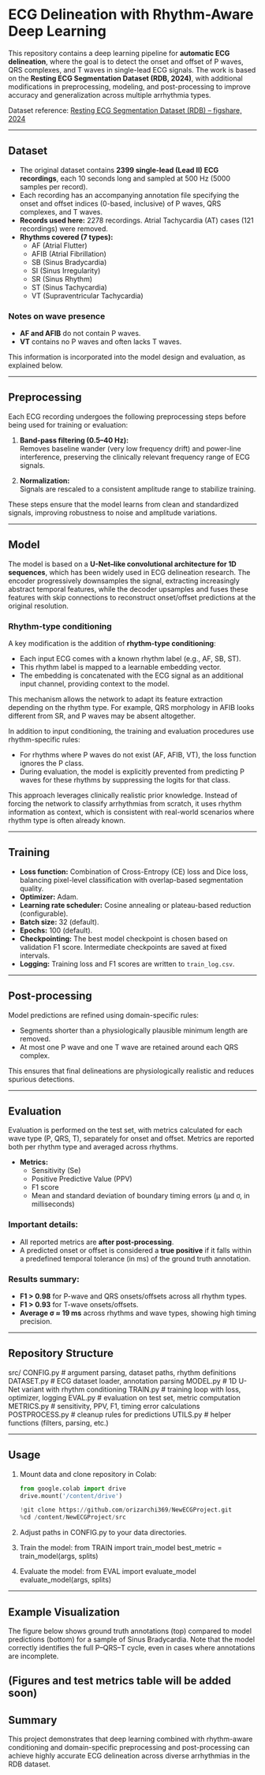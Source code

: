 # ECG Delineation with Rhythm-Aware Deep Learning

This repository contains a deep learning pipeline for **automatic ECG delineation**, where the goal is to detect the onset and offset of P waves, QRS complexes, and T waves in single-lead ECG signals. The work is based on the **Resting ECG Segmentation Dataset (RDB, 2024)**, with additional modifications in preprocessing, modeling, and post-processing to improve accuracy and generalization across multiple arrhythmia types.

Dataset reference: [Resting ECG Segmentation Dataset (RDB) – figshare, 2024](https://figshare.com/articles/dataset/_b_Resting_ECG_Segmentation_Dataset_b_/28892186?file=54060602)

---

## Dataset

- The original dataset contains **2399 single-lead (Lead II) ECG recordings**, each 10 seconds long and sampled at 500 Hz (5000 samples per record).  
- Each recording has an accompanying annotation file specifying the onset and offset indices (0-based, inclusive) of P waves, QRS complexes, and T waves.  
- **Records used here:** 2278 recordings. Atrial Tachycardia (AT) cases (121 recordings) were removed.  
- **Rhythms covered (7 types):**  
  - AF (Atrial Flutter)  
  - AFIB (Atrial Fibrillation)  
  - SB (Sinus Bradycardia)  
  - SI (Sinus Irregularity)  
  - SR (Sinus Rhythm)  
  - ST (Sinus Tachycardia)  
  - VT (Supraventricular Tachycardia)  

### Notes on wave presence
- **AF and AFIB** do not contain P waves.  
- **VT** contains no P waves and often lacks T waves.  

This information is incorporated into the model design and evaluation, as explained below.

---

## Preprocessing

Each ECG recording undergoes the following preprocessing steps before being used for training or evaluation:

1. **Band-pass filtering (0.5–40 Hz):**  
   Removes baseline wander (very low frequency drift) and power-line interference, preserving the clinically relevant frequency range of ECG signals.  

2. **Normalization:**  
   Signals are rescaled to a consistent amplitude range to stabilize training.  

These steps ensure that the model learns from clean and standardized signals, improving robustness to noise and amplitude variations.

---

## Model

The model is based on a **U-Net–like convolutional architecture for 1D sequences**, which has been widely used in ECG delineation research. The encoder progressively downsamples the signal, extracting increasingly abstract temporal features, while the decoder upsamples and fuses these features with skip connections to reconstruct onset/offset predictions at the original resolution.  

### Rhythm-type conditioning
A key modification is the addition of **rhythm-type conditioning**:

- Each input ECG comes with a known rhythm label (e.g., AF, SB, ST).  
- This rhythm label is mapped to a learnable embedding vector.  
- The embedding is concatenated with the ECG signal as an additional input channel, providing context to the model.  

This mechanism allows the network to adapt its feature extraction depending on the rhythm type. For example, QRS morphology in AFIB looks different from SR, and P waves may be absent altogether.  

In addition to input conditioning, the training and evaluation procedures use rhythm-specific rules:
- For rhythms where P waves do not exist (AF, AFIB, VT), the loss function ignores the P class.  
- During evaluation, the model is explicitly prevented from predicting P waves for these rhythms by suppressing the logits for that class.  

This approach leverages clinically realistic prior knowledge. Instead of forcing the network to classify arrhythmias from scratch, it uses rhythm information as context, which is consistent with real-world scenarios where rhythm type is often already known.

---

## Training

- **Loss function:** Combination of Cross-Entropy (CE) loss and Dice loss, balancing pixel-level classification with overlap-based segmentation quality.  
- **Optimizer:** Adam.  
- **Learning rate scheduler:** Cosine annealing or plateau-based reduction (configurable).  
- **Batch size:** 32 (default).  
- **Epochs:** 100 (default).  
- **Checkpointing:** The best model checkpoint is chosen based on validation F1 score. Intermediate checkpoints are saved at fixed intervals.  
- **Logging:** Training loss and F1 scores are written to `train_log.csv`.  

---

## Post-processing

Model predictions are refined using domain-specific rules:

- Segments shorter than a physiologically plausible minimum length are removed.  
- At most one P wave and one T wave are retained around each QRS complex.  

This ensures that final delineations are physiologically realistic and reduces spurious detections.

---

## Evaluation

Evaluation is performed on the test set, with metrics calculated for each wave type (P, QRS, T), separately for onset and offset. Metrics are reported both per rhythm type and averaged across rhythms.

- **Metrics:**  
  - Sensitivity (Se)  
  - Positive Predictive Value (PPV)  
  - F1 score  
  - Mean and standard deviation of boundary timing errors (μ and σ, in milliseconds)  

### Important details:
- All reported metrics are **after post-processing**.  
- A predicted onset or offset is considered a **true positive** if it falls within a predefined temporal tolerance (in ms) of the ground truth annotation.  

### Results summary:
- **F1 > 0.98** for P-wave and QRS onsets/offsets across all rhythm types.  
- **F1 > 0.93** for T-wave onsets/offsets.  
- **Average σ ≈ 19 ms** across rhythms and wave types, showing high timing precision.  

---

## Repository Structure
src/
CONFIG.py # argument parsing, dataset paths, rhythm definitions
DATASET.py # ECG dataset loader, annotation parsing
MODEL.py # 1D U-Net variant with rhythm conditioning
TRAIN.py # training loop with loss, optimizer, logging
EVAL.py # evaluation on test set, metric computation
METRICS.py # sensitivity, PPV, F1, timing error calculations
POSTPROCESS.py # cleanup rules for predictions
UTILS.py # helper functions (filters, parsing, etc.)


---

## Usage

1. Mount data and clone repository in Colab:
   ```python
   from google.colab import drive
   drive.mount('/content/drive')

   !git clone https://github.com/orizarchi369/NewECGProject.git
   %cd /content/NewECGProject/src

2. Adjust paths in CONFIG.py to your data directories.

3. Train the model:
    from TRAIN import train_model
    best_metric = train_model(args, splits)

4. Evaluate the model:
    from EVAL import evaluate_model
    evaluate_model(args, splits)

---

## Example Visualization

The figure below shows ground truth annotations (top) compared to model predictions (bottom) for a sample of Sinus Bradycardia. Note that the model correctly identifies the full P–QRS–T cycle, even in cases where annotations are incomplete.

(Figures and test metrics table will be added soon)
---

## Summary

This project demonstrates that deep learning combined with rhythm-aware conditioning and domain-specific preprocessing and post-processing can achieve highly accurate ECG delineation across diverse arrhythmias in the RDB dataset.
